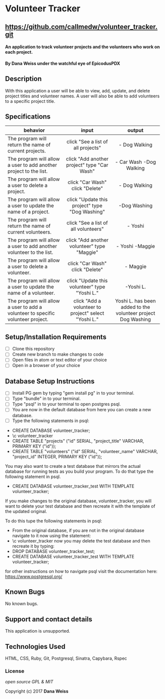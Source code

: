 # Volunteer Tracker
## https://github.com/callmedw/volunteer_tracker.git

#### An application to track volunteer projects and the volunteers who work on each project.

#### By Dana Weiss under the watchful eye of EpicodusPDX

## Description
With this application a user will be able to view, add, update, and delete project titles and volunteer names. A user will also be able to add volunteers to a specific project title.


## Specifications

| behavior |  input   |  output  |
|----------|:--------:|:--------:|
| The program will return the name of current projects. | click "See a list of all projects" | - Dog Walking |
| The program will allow a user to add another project to the list. | click "Add another project" type "Car Wash" | - Car Wash -Dog Walking |
| The program will allow a user to delete a project. | click "Car Wash" click "Delete" | - Dog Walking
| The program will allow a user to update the name of a project. | click "Update this project" type "Dog Washing" | -Dog Washing |
| The program will return the name of current volunteers. | click "See a list of all volunteers" | - Yoshi |
| The program will allow a user to add another volunteer to the list. | click "Add another volunteer" type "Maggie" | - Yoshi -Maggie |
| The program will allow a user to delete a volunteer. | click "Car Wash" click "Delete" | - Maggie
| The program will allow a user to update the name of a volunteer. | click "Update this volunteer" type "Yoshi L." | -Yoshi L. |
| The program will allow a user to add a volunteer to specific volunteer project. | click "Add a volunteer to project" select "Yoshi L." | Yoshi L. has been added to the volunteer project Dog Washing |

## Setup/Installation Requirements

- [ ] Clone this repository
- [ ] Create new branch to make changes to code
- [ ] Open files in atom or text editor of your choice
- [ ] Open in a browser of your choice

## Database Setup Instructions

- [ ] Install PG gem by typing "gem install pg" in to your terminal.
- [ ] Type "bundle" in to your terminal.
- [ ] Type "psql" in to your terminal to open postgres psql.
- [ ] You are now in the default database from here you can create a new database.
- [ ] Type the following statements in psql:

* CREATE DATABASE volunteer_tracker;
* \c volunteer_tracker
* CREATE TABLE "projects" ("id"  SERIAL, "project_title" VARCHAR, PRIMARY KEY ("id"));
* CREATE TABLE "volunteers" ("id"  SERIAL, "volunteer_name" VARCHAR, "project_id" INTEGER, PRIMARY KEY ("id"));

You may also want to create a test database that mirrors the actual database for running tests as you build your program.
To do that type the following statement in psql.

* CREATE DATABASE volunteer_tracker_test WITH TEMPLATE volunteer_tracker;

If you make changes to the original database, volunteer_tracker, you will want to delete your test database and then recreate it with the template of the updated original.

To do this tupe the following statements in psql:
* From the original database, if you are not in the original database navigate to it now using the statement:
* \c volunteer_tracker
now you may delete the test database and then recreate it by typing:
* DROP DATABASE volunteer_tracker_test;
* CREATE DATABASE volunteer_tracker_test WITH TEMPLATE volunteer_tracker;

for other instructions on how to navigate psql visit the documentation here: https://www.postgresql.org/

## Known Bugs

No known bugs.

## Support and contact details

This application is unsupported.

## Technologies Used

HTML, CSS, Ruby, Git, Postgresql, Sinatra, Capybara, Rspec

### License

*open source GPL & MIT*

Copyright (c) 2017 **Dana Weiss**
